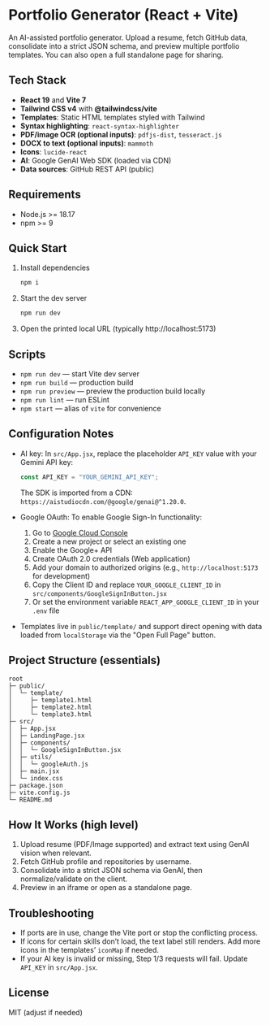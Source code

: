 # Portfolio Generator (React + Vite)

An AI-assisted portfolio generator. Upload a resume, fetch GitHub data, consolidate into a strict JSON schema, and preview multiple portfolio templates. You can also open a full standalone page for sharing.

## Tech Stack
- **React 19** and **Vite 7**
- **Tailwind CSS v4** with **@tailwindcss/vite**
- **Templates**: Static HTML templates styled with Tailwind
- **Syntax highlighting**: `react-syntax-highlighter`
- **PDF/image OCR (optional inputs)**: `pdfjs-dist`, `tesseract.js`
- **DOCX to text (optional inputs)**: `mammoth`
- **Icons**: `lucide-react`
- **AI**: Google GenAI Web SDK (loaded via CDN)
- **Data sources**: GitHub REST API (public)

## Requirements
- Node.js >= 18.17
- npm >= 9

## Quick Start
1. Install dependencies
   ```bash
   npm i
   ```
2. Start the dev server
   ```bash
   npm run dev
   ```
3. Open the printed local URL (typically http://localhost:5173)

## Scripts
- `npm run dev` — start Vite dev server
- `npm run build` — production build
- `npm run preview` — preview the production build locally
- `npm run lint` — run ESLint
- `npm start` — alias of `vite` for convenience

## Configuration Notes
- AI key: In `src/App.jsx`, replace the placeholder `API_KEY` value with your Gemini API key:
  ```js
  const API_KEY = "YOUR_GEMINI_API_KEY";
  ```
  The SDK is imported from a CDN: `https://aistudiocdn.com/@google/genai@^1.20.0`.

- Google OAuth: To enable Google Sign-In functionality:
  1. Go to [Google Cloud Console](https://console.developers.google.com/)
  2. Create a new project or select an existing one
  3. Enable the Google+ API
  4. Create OAuth 2.0 credentials (Web application)
  5. Add your domain to authorized origins (e.g., `http://localhost:5173` for development)
  6. Copy the Client ID and replace `YOUR_GOOGLE_CLIENT_ID` in `src/components/GoogleSignInButton.jsx`
  7. Or set the environment variable `REACT_APP_GOOGLE_CLIENT_ID` in your `.env` file

- Templates live in `public/template/` and support direct opening with data loaded from `localStorage` via the "Open Full Page" button.

## Project Structure (essentials)
```
root
├─ public/
│  └─ template/
│     ├─ template1.html
│     ├─ template2.html
│     └─ template3.html
├─ src/
│  ├─ App.jsx
│  ├─ LandingPage.jsx
│  ├─ components/
│  │  └─ GoogleSignInButton.jsx
│  ├─ utils/
│  │  └─ googleAuth.js
│  ├─ main.jsx
│  └─ index.css
├─ package.json
├─ vite.config.js
└─ README.md
```

## How It Works (high level)
1. Upload resume (PDF/Image supported) and extract text using GenAI vision when relevant.
2. Fetch GitHub profile and repositories by username.
3. Consolidate into a strict JSON schema via GenAI, then normalize/validate on the client.
4. Preview in an iframe or open as a standalone page.

## Troubleshooting
- If ports are in use, change the Vite port or stop the conflicting process.
- If icons for certain skills don’t load, the text label still renders. Add more icons in the templates’ `iconMap` if needed.
- If your AI key is invalid or missing, Step 1/3 requests will fail. Update `API_KEY` in `src/App.jsx`.

## License
MIT (adjust if needed)
